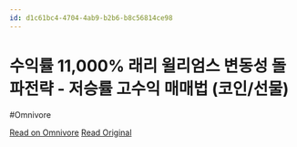 ```yaml
---
id: d1c61bc4-4704-4ab9-b2b6-b8c56814ce98
---
```


# 수익률 11,000% 래리 윌리엄스 변동성 돌파전략 - 저승률 고수익 매매법 (코인/선물)
#Omnivore

[Read on Omnivore](https://omnivore.app/me/https-youtube-com-watch-v-si-pgjh-6-i-5-u-1911f5fe419)
[Read Original](https://youtube.com/watch?v=SiPGJH6i5-U)

